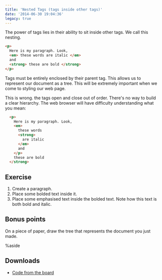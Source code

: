 ```yaml
---
title: 'Nested Tags (tags inside other tags)'
date: '2014-06-30 19:04:36'
legacy: true
---
```


The power of tags lies in their ability to sit inside other tags. We call this nesting.

```html
<p>
  Here is my paragraph. Look,
  <em> these words are italic </em>
  and
  <strong> these are bold </strong>
</p>
```

Tags must be entirely enclosed by their parent tag. This allows us to represent our document as a tree. This will be extremely important when we come to styling our web page.

This is wrong. the tags open and close out of order. There's no way to build a clear hierarchy. The web browser will have difficulty understanding what you mean:

```html
  <p>
    Here is my paragraph. Look,
    <em>
      these words
      <strong>
        are italic
      </em>
      and
    </p>
    these are bold
  </strong>
```

## Exercise

1. Create a paragraph.
2. Place some bolded text inside it.
3. Place some emphasised text inside the bolded text. Note how this text is both bold and italic.

## Bonus points

On a piece of paper, draw the tree that represents the document you just made.

%aside

## Downloads

- [Code from the board](https://www.dropbox.com/sh/pd8sqn38wsvgafx/AABkohxgAAb4t2ZaJjDKygM1a?dl=1)
